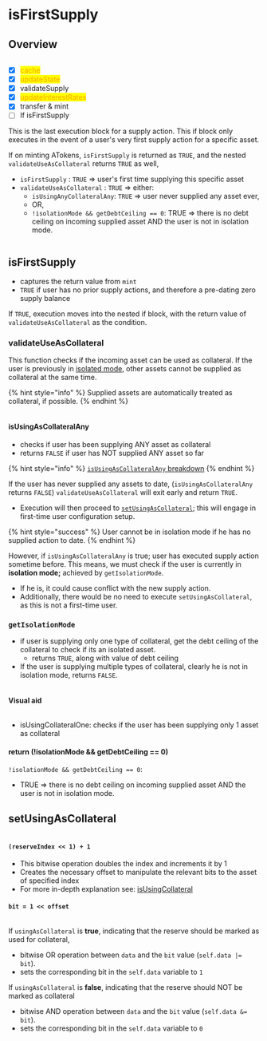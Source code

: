 # isFirstSupply

## Overview

<figure><img src="../../../.gitbook/assets/image (91).png" alt=""><figcaption></figcaption></figure>

* [x] <mark style="color:orange;">cache</mark>
* [x] <mark style="color:orange;">updateState</mark>
* [x] validateSupply
* [x] <mark style="color:orange;">updateInterestRates</mark>
* [x] transfer & mint
* [ ] If isFirstSupply

This is the last execution block for a supply action. This if block only executes in the event of a user's very first supply action for a specific asset.

If on minting ATokens, `isFirstSupply` is returned as `TRUE`, and the nested `validateUseAsCollateral` returns `TRUE` as well,&#x20;

* `isFirstSupply` : `TRUE` => user's first time supplying this specific asset
* `validateUseAsCollateral` : `TRUE` => either:
  * `isUsingAnyCollateralAny`: `TRUE` => user never supplied any asset ever,
  * OR,
  * `!isolationMode && getDebtCeiling == 0`: TRUE => there is no debt ceiling on incoming supplied asset AND the user is not in isolation mode.

<img src="../../../.gitbook/assets/file.excalidraw (24).svg" alt="" class="gitbook-drawing">

## isFirstSupply

* captures the return value from `mint`
* `TRUE` if user has no prior supply actions, and therefore a pre-dating zero supply balance

If `TRUE`, execution moves into the nested if block, with the return value of `validateUseAsCollateral` as the condition.

### validateUseAsCollateral

This function checks if the incoming asset can be used as collateral. If the user is previously in [isolated mode](../../../aave-features/risk-management/isolation-mode.md), other assets cannot be supplied as collateral at the same time.&#x20;

{% hint style="info" %}
Supplied assets are automatically treated as collateral, if possible.
{% endhint %}

<figure><img src="../../../.gitbook/assets/image (87).png" alt=""><figcaption></figcaption></figure>

#### isUsingAsCollateralAny

* checks if user has been supplying ANY asset as collateral
* returns `FALSE` if user has NOT supplied ANY asset so far

{% hint style="info" %}
[`isUsingAsCollateralAny` breakdown](isusingascollateralone-isusingascollateralany.md)
{% endhint %}

If the user has never supplied any assets to date, (`isUsingAsCollateralAny` returns `FALSE`) `validateUseAsCollateral` will exit early and return `TRUE`.&#x20;

* Execution will then proceed to [`setUsingAsCollateral`](./#setusingascollateral); this will engage in first-time user configuration setup.

{% hint style="success" %}
User cannot be in isolation mode if he has no supplied action to date.&#x20;
{% endhint %}

However, if `isUsingAsCollateralAny` is true; user has executed supply action sometime before.  This means, we must check if the user is currently in **isolation mode;** achieved by `getIsolationMode`.

* If he is, it could cause conflict with the new supply action.
* Additionally, there would be no need to execute `setUsingAsCollateral`, as this is not a first-time user.

### `getIsolationMode`

* if user is supplying only one type of collateral, get the debt ceiling of the collateral to check if its an isolated asset.
  * returns `TRUE`, along with value of debt ceiling
* If the user is supplying multiple types of collateral, clearly he is not in isolation mode, returns `FALSE`.

<figure><img src="../../../.gitbook/assets/image (159).png" alt=""><figcaption></figcaption></figure>

#### Visual aid

<img src="../../../.gitbook/assets/file.excalidraw (20).svg" alt="" class="gitbook-drawing">

* isUsingCollateralOne: checks if the user has been supplying only 1 asset as collateral

#### return (!isolationMode && getDebtCeiling == 0)

`!isolationMode && getDebtCeiling == 0`:

* TRUE => there is no debt ceiling on incoming supplied asset AND the user is not in isolation mode.

## setUsingAsCollateral

<figure><img src="../../../.gitbook/assets/image (44).png" alt=""><figcaption></figcaption></figure>

#### `(reserveIndex << 1) + 1`

* This bitwise operation doubles the index and increments it by 1
* Creates the necessary offset to manipulate the relevant bits to the asset of specified index
* For more in-depth explanation see: [isUsingCollateral](../../withdraw/collateral-check.md#example-check-if-the-user-has-been-using-the-reserve-at-index-2-as-collateral)

#### **`bit = 1 << offset`**

<img src="../../../.gitbook/assets/file.excalidraw (33).svg" alt="" class="gitbook-drawing">

If `usingAsCollateral` is **true**, indicating that the reserve should be marked as used for collateral,&#x20;

* bitwise OR operation between `data` and the `bit` value (`self.data |= bit`).&#x20;
* sets the corresponding bit in the `self.data` variable to `1`

If `usingAsCollateral` is **false**, indicating that the reserve should NOT be marked as collateral

* bitwise AND operation between `data` and the `bit` value (`self.data &= bit`).&#x20;
* sets the corresponding bit in the `self.data` variable to `0`
